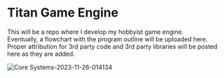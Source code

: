# Titan Game Engine  
This will be a repo where I develop my hobbyist game engine.  
Eventually, a flowchart with the program outline will be uploaded here.  
Proper attribution for 3rd party code and 3rd party libraries will be posted here as they are added.

![Core Systems-2023-11-26-014134](https://github.com/acrane2802/Titan-Game-Engine/assets/150420004/4445d5dc-e6d0-4f85-8d9f-7306e53c0134)
